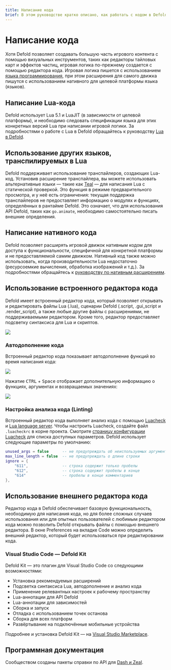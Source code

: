 ```yaml
---
title: Написание кода
brief: В этом руководстве кратко описано, как работать с кодом в Defold.
---
```


# Написание кода

Хотя Defold позволяет создавать большую часть игрового контента с помощью визуальных инструментов, таких как редакторы тайловых карт и эффектов частиц, игровая логика по-прежнему создается с помощью редактора кода. Игровая логика пишется с использованием [языка программирования](https://www.lua.org/), при этом расширения для самого движка пишутся с использованием нативного для целевой платформы языка (языков).

## Написание Lua-кода

Defold использует Lua 5.1 и LuaJIT (в зависимости от целевой платформы), и необходимо следовать спецификации языка для этих конкретных версий Lua при написании игровой логики. За подробностями о работе с Lua в Defold обращайтесь к руководству [Lua в Defold](/manuals/lua).

## Использование других языков, транспилируемых в Lua

Defold поддерживает использование транспайлеров, создающих Lua-код. Установив расширение транспайлера, вы можете использовать альтернативные языки — такие как [Teal](https://github.com/defold/extension-teal) — для написания Lua с статической проверкой. Это функция в режиме предварительного просмотра, и у неё есть ограничения: текущая поддержка транспайлеров не предоставляет информацию о модулях и функциях, определённых в рантайме Defold. Это означает, что для использования API Defold, таких как `go.animate`, необходимо самостоятельно писать внешние определения.

## Написание нативного кода

Defold позволяет расширять игровой движок нативным кодом для доступа к функциональности, специфичной для конкретной платформы и не предоставляемой самим движком. Нативный код также можно использовать, когда производительности Lua недостаточно (ресурсоемкие вычисления, обработка изображений и т.д.). За подробностями обращайтесь к [руководству по нативным расширениям](/manuals/extensions/).

## Использование встроенного редактора кода

Defold имеет встроенный редактор кода, который позволяет открывать и редактировать файлы Lua (.lua), сценарии Defold (.script, .gui_script и .render_script), а также любые другие файлы с расширениями, не поддерживаемыми редактором. Кроме того, редактор предоставляет подсветку синтаксиса для Lua и скриптов.

![](/images/editor/code-editor.png)

### Автодополнение кода

Встроенный редактор кода показывает автодополнение функций во время написания кода:

![](/images/editor/codecompletion.png)

Нажатие <kbd>CTRL</kbd> + <kbd>Space</kbd> отображает дополнительную информацию о функциях, аргументах и возвращаемых значениях:

![](/images/editor/apireference.png)

### Настройка анализа кода (Linting)

Встроенный редактор кода выполняет анализ кода с помощью [Luacheck](https://luacheck.readthedocs.io/en/stable/index.html) и [Lua language server](https://luals.github.io/wiki/diagnostics/). Чтобы настроить Luacheck, создайте файл `.luacheckrc` в корне проекта. Смотрите [страницу конфигурации Luacheck](https://luacheck.readthedocs.io/en/stable/config.html) для списка доступных параметров. Defold использует следующие параметры по умолчанию:


```lua
unused_args = false      -- не предупреждать об неиспользуемых аргументах (часто в .script-файлах)
max_line_length = false  -- не предупреждать о длине строки
ignore = {
    "611",               -- строка содержит только пробелы
    "612",               -- строка содержит пробелы в конце
    "614"                -- пробелы в конце комментариев
},
```

## Использование внешнего редактора кода

Редактор кода в Defold обеспечивает базовую функциональность, необходимую для написания кода, но для более сложных случаев использования или для опытных пользователей с любимым редактором кода можно позволить Defold открывать файлы с помощью внешнего редактора. В окне Preferences на вкладке Code можно определить внешний редактор, который будет использоваться при редактировании кода.

### Visual Studio Code — Defold Kit

Defold Kit — это плагин для Visual Studio Code со следующими возможностями:

* Установка рекомендуемых расширений
* Подсветка синтаксиса Lua, автодополнение и анализ кода
* Применение релевантных настроек к рабочему пространству
* Lua-аннотации для API Defold
* Lua-аннотации для зависимостей
* Сборка и запуск
* Отладка с использованием точек останова
* Сборка для всех платформ
* Развёртывание на подключённые мобильные устройства

Подробнее и установка Defold Kit — на [Visual Studio Marketplace](https://marketplace.visualstudio.com/items?itemName=astronachos.defold).


## Программная документация

Сообществом созданы пакеты справки по API для [Dash и Zeal](https://forum.defold.com/t/defold-docset-for-dash/2417).
